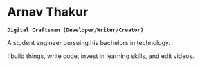 # Arnav Thakur  

**`Digital Craftsman (Developer/Writer/Creator)`**

A student engineer pursuing his bachelors in technology.

I build things, write code, invest in learning skills, and edit videos.
